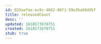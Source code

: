 ```yaml
---
id: 025aafae-ac9c-4662-88f1-59a36a60dd5f
title: releasedCount
desc: ''
updated: 1618573870751
created: 1618573870751
stub: true
---
```


